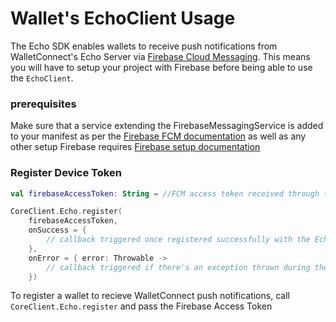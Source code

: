 # Wallet's EchoClient Usage 

The Echo SDK enables wallets to receive push notifications from WalletConnect's Echo Server via [Firebase Cloud Messaging](https://firebase.google.com/docs/cloud-messaging). This means you will have to setup your project with Firebase before being able to use the `EchoClient`.  

### prerequisites
Make sure that a service extending the FirebaseMessagingService is added to your manifest as per the [Firebase FCM documentation](https://firebase.google.com/docs/cloud-messaging/android/client#manifest) as well as any other setup Firebase requires [Firebase setup documentation](https://firebase.google.com/docs/android/setup)

### Register Device Token

```kotlin
val firebaseAccessToken: String = //FCM access token received through the Firebase Messaging SDK

CoreClient.Echo.register(
    firebaseAccessToken,
    onSuccess = {
        // callback triggered once registered successfully with the Echo Server
    },
    onError = { error: Throwable ->
        // callback triggered if there's an exception thrown during the registration process
    })
```

To register a wallet to recieve WalletConnect push notifications, call `CoreClient.Echo.register` and pass the Firebase Access Token
